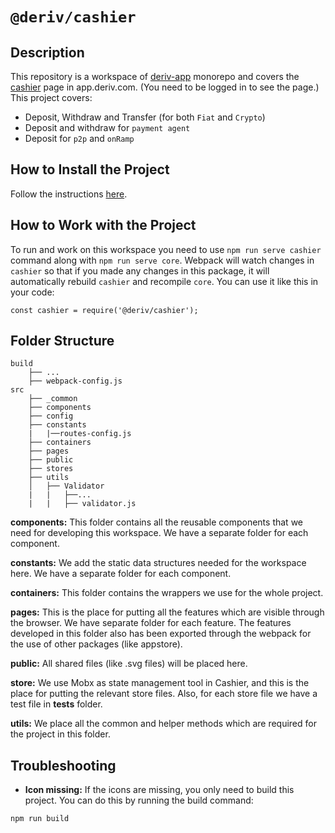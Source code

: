 # `@deriv/cashier`

## Description

This repository is a workspace of [deriv-app](../../README.md) monorepo and covers the [cashier](https://app.deriv.com/cashier/) page in app.deriv.com. (You need to be logged in to see the page.)
This project covers:

-   Deposit, Withdraw and Transfer (for both `Fiat` and `Crypto`)
-   Deposit and withdraw for `payment agent`
-   Deposit for `p2p` and `onRamp`

## How to Install the Project

Follow the instructions [here](../../README.md).

## How to Work with the Project

To run and work on this workspace you need to use `npm run serve cashier` command along with `npm run serve core`.
Webpack will watch changes in `cashier` so that if you made any changes in this package, it will automatically rebuild `cashier` and recompile `core`.
You can use it like this in your code:

```
const cashier = require('@deriv/cashier');

```

## Folder Structure

```
build
    ├── ...
    ├── webpack-config.js
src
    ├── _common
    ├── components
    ├── config
    ├── constants
    |   |──routes-config.js
    ├── containers
    ├── pages
    ├── public
    ├── stores
    ├── utils
    │   ├── Validator
    |   |   ├──...
    |   |   ├── validator.js

```

**components:** This folder contains all the reusable components that we need for developing this workspace.
We have a separate folder for each component.

**constants:** We add the static data structures needed for the workspace here.
We have a separate folder for each component.

**containers:** This folder contains the wrappers we use for the whole project.

**pages:** This is the place for putting all the features which are visible through the browser. We have separate folder for each feature.
The features developed in this folder also has been exported through the webpack for the use of other packages (like appstore).

**public:** All shared files (like .svg files) will be placed here.

**store:** We use Mobx as state management tool in Cashier, and this is the place for putting the relevant store files. Also, for each store file we have a test file in **tests** folder.

**utils:** We place all the common and helper methods which are required for the project in this folder.

## Troubleshooting

-   **Icon missing:** If the icons are missing, you only need to build this project. You can do this by running the build command:

```
npm run build
```
